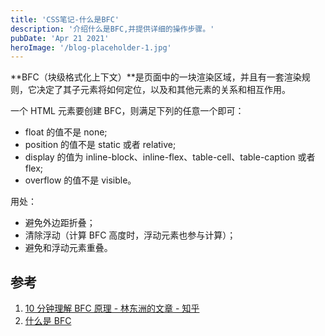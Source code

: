 ```yaml
---
title: 'CSS笔记-什么是BFC'
description: '介绍什么是BFC,并提供详细的操作步骤。'
pubDate: 'Apr 21 2021'
heroImage: '/blog-placeholder-1.jpg'
---
```


**BFC（块级格式化上下文）**是页面中的一块渲染区域，并且有一套渲染规则，它决定了其子元素将如何定位，以及和其他元素的关系和相互作用。

一个 HTML 元素要创建 BFC，则满足下列的任意一个即可：

- float 的值不是 none;
- position 的值不是 static 或者 relative;
- display 的值为 inline-block、inline-flex、table-cell、table-caption 或者 flex;
- overflow 的值不是 visible。

用处：

- 避免外边距折叠；
- 清除浮动（计算 BFC 高度时，浮动元素也参与计算）；
- 避免和浮动元素重叠。

## 参考

1. [10 分钟理解 BFC 原理 - 林东洲的文章 - 知乎](https://zhuanlan.zhihu.com/p/25321647)
2. [什么是 BFC](https://www.cnblogs.com/libin-1/p/7098468.html)
